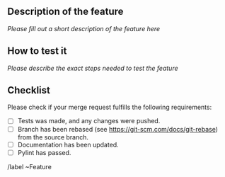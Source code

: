 ## Description of the feature

*Please fill out a short description of the feature here*

## How to test it

*Please describe the exact steps needed to test the feature*

## Checklist

Please check if your merge request fulfills the following requirements:

-   [ ] Tests was made, and any changes were pushed.
-   [ ] Branch has been rebased (see <https://git-scm.com/docs/git-rebase>) from the source branch.
-   [ ] Documentation has been updated.
-   [ ] Pylint has passed.

/label ~Feature
